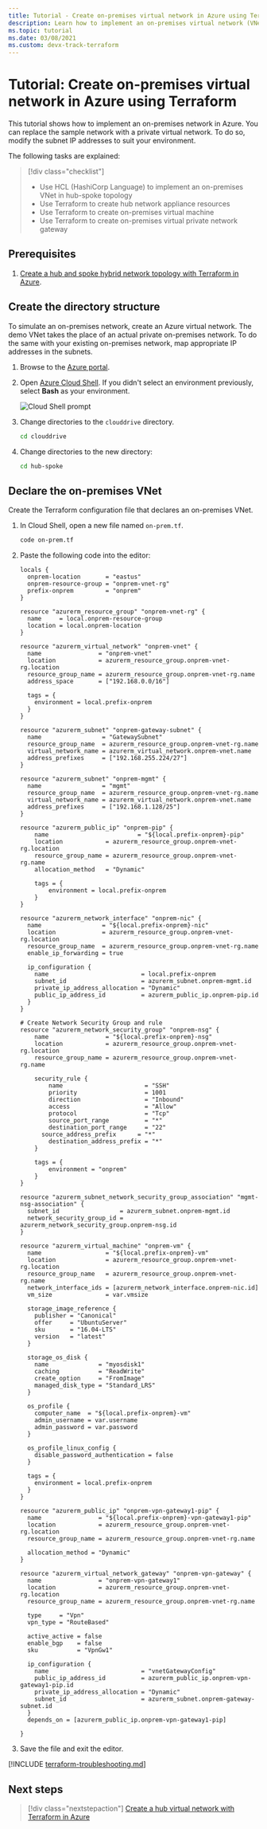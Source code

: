 ```yaml
---
title: Tutorial - Create on-premises virtual network in Azure using Terraform
description: Learn how to implement an on-premises virtual network (VNet) in Azure that houses local resources.
ms.topic: tutorial
ms.date: 03/08/2021
ms.custom: devx-track-terraform
---
```


# Tutorial: Create on-premises virtual network in Azure using Terraform

This tutorial shows how to implement an on-premises network in Azure. You can replace the sample network with a private virtual network. To do so, modify the subnet IP addresses to suit your environment.

The following tasks are explained:

> [!div class="checklist"]
> * Use HCL (HashiCorp Language) to implement an on-premises VNet in hub-spoke topology
> * Use Terraform to create hub network appliance resources
> * Use Terraform to create on-premises virtual machine
> * Use Terraform to create on-premises virtual private network gateway

## Prerequisites

1. [Create a hub and spoke hybrid network topology with Terraform in Azure](./hub-spoke-introduction.md).

## Create the directory structure

To simulate an on-premises network, create an Azure virtual network. The demo VNet takes the place of an actual private on-premises network. To do the same with your existing on-premises network, map appropriate IP addresses in the subnets.

1. Browse to the [Azure portal](https://portal.azure.com).

1. Open [Azure Cloud Shell](/azure/cloud-shell/overview). If you didn't select an environment previously, select **Bash** as your environment.

    ![Cloud Shell prompt](./media/common/azure-portal-cloud-shell-button-min.png)

1. Change directories to the `clouddrive` directory.

    ```bash
    cd clouddrive
    ```

1. Change directories to the new directory:

    ```bash
    cd hub-spoke
    ```

## Declare the on-premises VNet

Create the Terraform configuration file that declares an on-premises VNet.

1. In Cloud Shell, open a new file named `on-prem.tf`.

    ```bash
    code on-prem.tf
    ```

1. Paste the following code into the editor:

    ```hcl
    locals {
      onprem-location       = "eastus"
      onprem-resource-group = "onprem-vnet-rg"
      prefix-onprem         = "onprem"
    }

    resource "azurerm_resource_group" "onprem-vnet-rg" {
      name     = local.onprem-resource-group
      location = local.onprem-location
    }

    resource "azurerm_virtual_network" "onprem-vnet" {
      name                = "onprem-vnet"
      location            = azurerm_resource_group.onprem-vnet-rg.location
      resource_group_name = azurerm_resource_group.onprem-vnet-rg.name
      address_space       = ["192.168.0.0/16"]

      tags = {
        environment = local.prefix-onprem
      }
    }

    resource "azurerm_subnet" "onprem-gateway-subnet" {
      name                 = "GatewaySubnet"
      resource_group_name  = azurerm_resource_group.onprem-vnet-rg.name
      virtual_network_name = azurerm_virtual_network.onprem-vnet.name
      address_prefixes     = ["192.168.255.224/27"]
    }

    resource "azurerm_subnet" "onprem-mgmt" {
      name                 = "mgmt"
      resource_group_name  = azurerm_resource_group.onprem-vnet-rg.name
      virtual_network_name = azurerm_virtual_network.onprem-vnet.name
      address_prefixes     = ["192.168.1.128/25"]
    }

    resource "azurerm_public_ip" "onprem-pip" {
        name                         = "${local.prefix-onprem}-pip"
        location            = azurerm_resource_group.onprem-vnet-rg.location
        resource_group_name = azurerm_resource_group.onprem-vnet-rg.name
        allocation_method   = "Dynamic"

        tags = {
            environment = local.prefix-onprem
        }
    }

    resource "azurerm_network_interface" "onprem-nic" {
      name                 = "${local.prefix-onprem}-nic"
      location             = azurerm_resource_group.onprem-vnet-rg.location
      resource_group_name  = azurerm_resource_group.onprem-vnet-rg.name
      enable_ip_forwarding = true

      ip_configuration {
        name                          = local.prefix-onprem
        subnet_id                     = azurerm_subnet.onprem-mgmt.id
        private_ip_address_allocation = "Dynamic"
        public_ip_address_id          = azurerm_public_ip.onprem-pip.id
      }
    }

    # Create Network Security Group and rule
    resource "azurerm_network_security_group" "onprem-nsg" {
        name                = "${local.prefix-onprem}-nsg"
        location            = azurerm_resource_group.onprem-vnet-rg.location
        resource_group_name = azurerm_resource_group.onprem-vnet-rg.name

        security_rule {
            name                       = "SSH"
            priority                   = 1001
            direction                  = "Inbound"
            access                     = "Allow"
            protocol                   = "Tcp"
            source_port_range          = "*"
            destination_port_range     = "22"
          source_address_prefix      = "*"
            destination_address_prefix = "*"
        }

        tags = {
            environment = "onprem"
        }
    }

    resource "azurerm_subnet_network_security_group_association" "mgmt-nsg-association" {
      subnet_id                 = azurerm_subnet.onprem-mgmt.id
      network_security_group_id = azurerm_network_security_group.onprem-nsg.id
    }

    resource "azurerm_virtual_machine" "onprem-vm" {
      name                  = "${local.prefix-onprem}-vm"
      location              = azurerm_resource_group.onprem-vnet-rg.location
      resource_group_name   = azurerm_resource_group.onprem-vnet-rg.name
      network_interface_ids = [azurerm_network_interface.onprem-nic.id]
      vm_size               = var.vmsize

      storage_image_reference {
        publisher = "Canonical"
        offer     = "UbuntuServer"
        sku       = "16.04-LTS"
        version   = "latest"
      }

      storage_os_disk {
        name              = "myosdisk1"
        caching           = "ReadWrite"
        create_option     = "FromImage"
        managed_disk_type = "Standard_LRS"
      }

      os_profile {
        computer_name  = "${local.prefix-onprem}-vm"
        admin_username = var.username
        admin_password = var.password
      }

      os_profile_linux_config {
        disable_password_authentication = false
      }

      tags = {
        environment = local.prefix-onprem
      }
    }

    resource "azurerm_public_ip" "onprem-vpn-gateway1-pip" {
      name                = "${local.prefix-onprem}-vpn-gateway1-pip"
      location            = azurerm_resource_group.onprem-vnet-rg.location
      resource_group_name = azurerm_resource_group.onprem-vnet-rg.name

      allocation_method = "Dynamic"
    }

    resource "azurerm_virtual_network_gateway" "onprem-vpn-gateway" {
      name                = "onprem-vpn-gateway1"
      location            = azurerm_resource_group.onprem-vnet-rg.location
      resource_group_name = azurerm_resource_group.onprem-vnet-rg.name

      type     = "Vpn"
      vpn_type = "RouteBased"

      active_active = false
      enable_bgp    = false
      sku           = "VpnGw1"

      ip_configuration {
        name                          = "vnetGatewayConfig"
        public_ip_address_id          = azurerm_public_ip.onprem-vpn-gateway1-pip.id
        private_ip_address_allocation = "Dynamic"
        subnet_id                     = azurerm_subnet.onprem-gateway-subnet.id
      }
      depends_on = [azurerm_public_ip.onprem-vpn-gateway1-pip]

    }
    ```

1. Save the file and exit the editor.

[!INCLUDE [terraform-troubleshooting.md](includes/terraform-troubleshooting.md)]

## Next steps

> [!div class="nextstepaction"]
> [Create a hub virtual network with Terraform in Azure](./hub-spoke-hub-network.md)